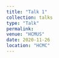 ```yaml
---
title: "Talk 1"
collection: talks
type: "Talk"
permalink:
venue: "HCMUS"
date: 2020-11-26
location: "HCMC"
---
```



